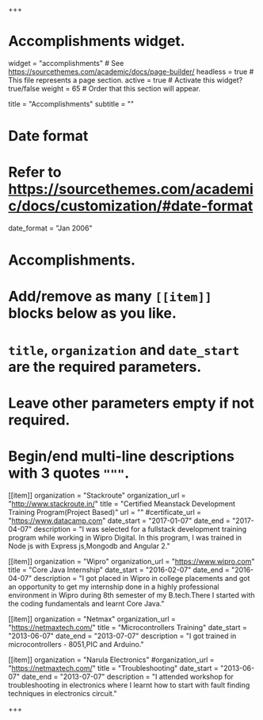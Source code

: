 +++
# Accomplishments widget.
widget = "accomplishments"  # See https://sourcethemes.com/academic/docs/page-builder/
headless = true  # This file represents a page section.
active = true  # Activate this widget? true/false
weight = 65  # Order that this section will appear.

title = "Accomplish&shy;ments"
subtitle = ""

# Date format
#   Refer to https://sourcethemes.com/academic/docs/customization/#date-format
date_format = "Jan 2006"

# Accomplishments.
#   Add/remove as many `[[item]]` blocks below as you like.
#   `title`, `organization` and `date_start` are the required parameters.
#   Leave other parameters empty if not required.
#   Begin/end multi-line descriptions with 3 quotes `"""`.

[[item]]
  organization = "Stackroute"
  organization_url = "http://www.stackroute.in/"
  title = "Certified Meanstack Development Training Program(Project Based)"
  url = ""
  #certificate_url = "https://www.datacamp.com"
  date_start = "2017-01-07"
  date_end = "2017-04-07"
  description = "I was selected for a fullstack development training program while working in Wipro Digital. In this program, I was trained in Node js with Express js,Mongodb and Angular 2."

[[item]]
  organization = "Wipro"
  organization_url = "https://www.wipro.com"
  title = "Core Java Internship"
  date_start = "2016-02-07"
  date_end = "2016-04-07"
  description = "I got placed in Wipro in college placements and got an opportunity to get my internship done in a highly professional environment in Wipro during 8th semester of my B.tech.There I started with the coding fundamentals and learnt Core Java."
  
  [[item]]
  organization = "Netmax"
  organization_url = "https://netmaxtech.com/"
  title = "Microcontrollers Training"
  date_start = "2013-06-07"
  date_end = "2013-07-07"
  description = "I got trained in microcontrollers - 8051,PIC and Arduino."

  [[item]]
  organization = "Narula Electronics"
  #organization_url = "https://netmaxtech.com/"
  title = "Troubleshooting"
  date_start = "2013-06-07"
  date_end = "2013-07-07"
  description = "I attended workshop for troubleshooting in electronics where I learnt how to start with fault finding techniques in electronics circuit."

+++

